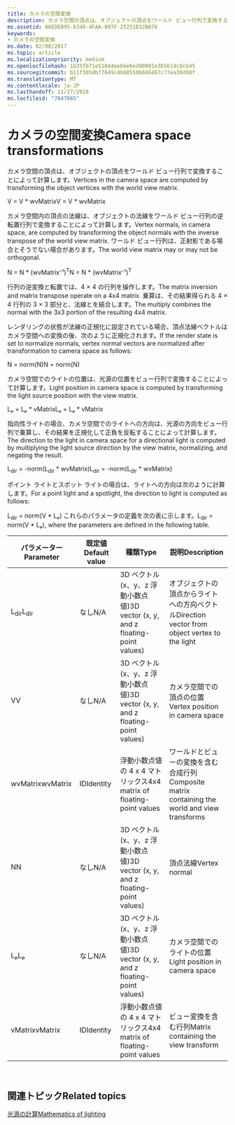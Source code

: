 ```yaml
---
title: カメラの空間変換
description: カメラ空間の頂点は、オブジェクトの頂点をワールド ビュー行列で変換することによって計算します。
ms.assetid: 86EDEB95-8348-4FAA-897F-25251B32B076
keywords:
- カメラの空間変換
ms.date: 02/08/2017
ms.topic: article
ms.localizationpriority: medium
ms.openlocfilehash: 1b35fb71e51044ee6be6ed90001e3b5614c8cb45
ms.sourcegitcommit: b11f305dbf7649c4b68550b666487c77ea30d98f
ms.translationtype: MT
ms.contentlocale: ja-JP
ms.lasthandoff: 11/27/2018
ms.locfileid: "7847065"
---
```

# <a name="camera-space-transformations"></a><span data-ttu-id="a83f2-104">カメラの空間変換</span><span class="sxs-lookup"><span data-stu-id="a83f2-104">Camera space transformations</span></span>


<span data-ttu-id="a83f2-105">カメラ空間の頂点は、オブジェクトの頂点をワールド ビュー行列で変換することによって計算します。</span><span class="sxs-lookup"><span data-stu-id="a83f2-105">Vertices in the camera space are computed by transforming the object vertices with the world view matrix.</span></span>

<span data-ttu-id="a83f2-106">V = V \* wvMatrix</span><span class="sxs-lookup"><span data-stu-id="a83f2-106">V = V \* wvMatrix</span></span>

<span data-ttu-id="a83f2-107">カメラ空間内の頂点の法線は、オブジェクトの法線をワールド ビュー行列の逆転置行列で変換することによって計算します。</span><span class="sxs-lookup"><span data-stu-id="a83f2-107">Vertex normals, in camera space, are computed by transforming the object normals with the inverse transpose of the world view matrix.</span></span> <span data-ttu-id="a83f2-108">ワールド ビュー行列は、正射影である場合とそうでない場合があります。</span><span class="sxs-lookup"><span data-stu-id="a83f2-108">The world view matrix may or may not be orthogonal.</span></span>

<span data-ttu-id="a83f2-109">N = N \* (wvMatrix⁻¹)<sup>T</sup></span><span class="sxs-lookup"><span data-stu-id="a83f2-109">N = N \* (wvMatrix⁻¹)<sup>T</sup></span></span>

<span data-ttu-id="a83f2-110">行列の逆変換と転置では、4 × 4 の行列を操作します。</span><span class="sxs-lookup"><span data-stu-id="a83f2-110">The matrix inversion and matrix transpose operate on a 4x4 matrix.</span></span> <span data-ttu-id="a83f2-111">乗算は、その結果得られる 4 × 4 行列の 3 × 3 部分と、法線とを結合します。</span><span class="sxs-lookup"><span data-stu-id="a83f2-111">The multiply combines the normal with the 3x3 portion of the resulting 4x4 matrix.</span></span>

<span data-ttu-id="a83f2-112">レンダリングの状態が法線の正規化に設定されている場合、頂点法線ベクトルはカメラ空間への変換の後、次のように正規化されます。</span><span class="sxs-lookup"><span data-stu-id="a83f2-112">If the render state is set to normalize normals, vertex normal vectors are normalized after transformation to camera space as follows:</span></span>

<span data-ttu-id="a83f2-113">N = norm(N)</span><span class="sxs-lookup"><span data-stu-id="a83f2-113">N = norm(N)</span></span>

<span data-ttu-id="a83f2-114">カメラ空間でのライトの位置は、光源の位置をビュー行列で変換することによって計算します。</span><span class="sxs-lookup"><span data-stu-id="a83f2-114">Light position in camera space is computed by transforming the light source position with the view matrix.</span></span>

<span data-ttu-id="a83f2-115">Lₚ = Lₚ \* vMatrix</span><span class="sxs-lookup"><span data-stu-id="a83f2-115">Lₚ = Lₚ \* vMatrix</span></span>

<span data-ttu-id="a83f2-116">指向性ライトの場合、カメラ空間でのライトへの方向は、光源の方向をビュー行列で乗算し、その結果を正規化して正負を反転することによって計算します。</span><span class="sxs-lookup"><span data-stu-id="a83f2-116">The direction to the light in camera space for a directional light is computed by multiplying the light source direction by the view matrix, normalizing, and negating the result.</span></span>

<span data-ttu-id="a83f2-117">L<sub>dir</sub> = -norm(L<sub>dir</sub> \* wvMatrix)</span><span class="sxs-lookup"><span data-stu-id="a83f2-117">L<sub>dir</sub> = -norm(L<sub>dir</sub> \* wvMatrix)</span></span>

<span data-ttu-id="a83f2-118">ポイント ライトとスポット ライトの場合は、ライトへの方向は次のように計算します。</span><span class="sxs-lookup"><span data-stu-id="a83f2-118">For a point light and a spotlight, the direction to light is computed as follows:</span></span>

<span data-ttu-id="a83f2-119">L<sub>dir</sub> = norm(V \* Lₚ) これらのパラメータの定義を次の表に示します。</span><span class="sxs-lookup"><span data-stu-id="a83f2-119">L<sub>dir</sub> = norm(V \* Lₚ), where the parameters are defined in the following table.</span></span>

| <span data-ttu-id="a83f2-120">パラメーター</span><span class="sxs-lookup"><span data-stu-id="a83f2-120">Parameter</span></span>       | <span data-ttu-id="a83f2-121">既定値</span><span class="sxs-lookup"><span data-stu-id="a83f2-121">Default value</span></span> | <span data-ttu-id="a83f2-122">種類</span><span class="sxs-lookup"><span data-stu-id="a83f2-122">Type</span></span>                                          | <span data-ttu-id="a83f2-123">説明</span><span class="sxs-lookup"><span data-stu-id="a83f2-123">Description</span></span>                                               |
|-----------------|---------------|-----------------------------------------------|-----------------------------------------------------------|
| <span data-ttu-id="a83f2-124">L<sub>dir</sub></span><span class="sxs-lookup"><span data-stu-id="a83f2-124">L<sub>dir</sub></span></span> | <span data-ttu-id="a83f2-125">なし</span><span class="sxs-lookup"><span data-stu-id="a83f2-125">N/A</span></span>           | <span data-ttu-id="a83f2-126">3D ベクトル (x、y、z 浮動小数点値)</span><span class="sxs-lookup"><span data-stu-id="a83f2-126">3D vector (x, y, and z floating-point values)</span></span> | <span data-ttu-id="a83f2-127">オブジェクトの頂点からライトへの方向ベクトル</span><span class="sxs-lookup"><span data-stu-id="a83f2-127">Direction vector from object vertex to the light</span></span>          |
| <span data-ttu-id="a83f2-128">V</span><span class="sxs-lookup"><span data-stu-id="a83f2-128">V</span></span>               | <span data-ttu-id="a83f2-129">なし</span><span class="sxs-lookup"><span data-stu-id="a83f2-129">N/A</span></span>           | <span data-ttu-id="a83f2-130">3D ベクトル (x、y、z 浮動小数点値)</span><span class="sxs-lookup"><span data-stu-id="a83f2-130">3D vector (x, y, and z floating-point values)</span></span> | <span data-ttu-id="a83f2-131">カメラ空間での頂点の位置</span><span class="sxs-lookup"><span data-stu-id="a83f2-131">Vertex position in camera space</span></span>                           |
| <span data-ttu-id="a83f2-132">wvMatrix</span><span class="sxs-lookup"><span data-stu-id="a83f2-132">wvMatrix</span></span>        | <span data-ttu-id="a83f2-133">ID</span><span class="sxs-lookup"><span data-stu-id="a83f2-133">Identity</span></span>      | <span data-ttu-id="a83f2-134">浮動小数点値の 4 x 4 マトリックス</span><span class="sxs-lookup"><span data-stu-id="a83f2-134">4x4 matrix of floating-point values</span></span>           | <span data-ttu-id="a83f2-135">ワールドとビューの変換を含む合成行列</span><span class="sxs-lookup"><span data-stu-id="a83f2-135">Composite matrix containing the world and view transforms</span></span> |
| <span data-ttu-id="a83f2-136">N</span><span class="sxs-lookup"><span data-stu-id="a83f2-136">N</span></span>               | <span data-ttu-id="a83f2-137">なし</span><span class="sxs-lookup"><span data-stu-id="a83f2-137">N/A</span></span>           | <span data-ttu-id="a83f2-138">3D ベクトル (x、y、z 浮動小数点値)</span><span class="sxs-lookup"><span data-stu-id="a83f2-138">3D vector (x, y, and z floating-point values)</span></span> | <span data-ttu-id="a83f2-139">頂点法線</span><span class="sxs-lookup"><span data-stu-id="a83f2-139">Vertex normal</span></span>                                             |
| <span data-ttu-id="a83f2-140">Lₚ</span><span class="sxs-lookup"><span data-stu-id="a83f2-140">Lₚ</span></span>              | <span data-ttu-id="a83f2-141">なし</span><span class="sxs-lookup"><span data-stu-id="a83f2-141">N/A</span></span>           | <span data-ttu-id="a83f2-142">3D ベクトル (x、y、z 浮動小数点値)</span><span class="sxs-lookup"><span data-stu-id="a83f2-142">3D vector (x, y, and z floating-point values)</span></span> | <span data-ttu-id="a83f2-143">カメラ空間でのライトの位置</span><span class="sxs-lookup"><span data-stu-id="a83f2-143">Light position in camera space</span></span>                            |
| <span data-ttu-id="a83f2-144">vMatrix</span><span class="sxs-lookup"><span data-stu-id="a83f2-144">vMatrix</span></span>         | <span data-ttu-id="a83f2-145">ID</span><span class="sxs-lookup"><span data-stu-id="a83f2-145">Identity</span></span>      | <span data-ttu-id="a83f2-146">浮動小数点値の 4 x 4 マトリックス</span><span class="sxs-lookup"><span data-stu-id="a83f2-146">4x4 matrix of floating-point values</span></span>           | <span data-ttu-id="a83f2-147">ビュー変換を含む行列</span><span class="sxs-lookup"><span data-stu-id="a83f2-147">Matrix containing the view transform</span></span>                      |

 

## <a name="span-idrelated-topicsspanrelated-topics"></a><span data-ttu-id="a83f2-148"><span id="related-topics"></span>関連トピック</span><span class="sxs-lookup"><span data-stu-id="a83f2-148"><span id="related-topics"></span>Related topics</span></span>


[<span data-ttu-id="a83f2-149">光源の計算</span><span class="sxs-lookup"><span data-stu-id="a83f2-149">Mathematics of lighting</span></span>](mathematics-of-lighting.md)

 

 




